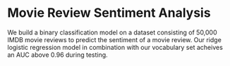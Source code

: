 # Movie Review Sentiment Analysis

We build a binary classification model on a dataset consisting of 50,000 IMDB movie reviews to predict the sentiment of a movie review. Our ridge logistic regression model in combination with our vocabulary set acheives an AUC above 0.96 during testing.
